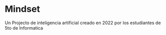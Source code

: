 # Mindset

Un Projecto de inteligencia artificial creado en 2022 por los estudiantes de 5to de Informatica
